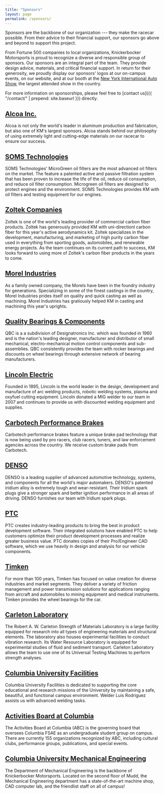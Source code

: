 ```yaml
---
title: "Sponsors"
layout: page
permalink: /sponsors/
---
```


Sponsors are the backbone of our organization --- they make the racecar possible. From their advice to their financial support, our sponsors go above and beyond to support this project.

From Fortune 500 companies to local organizations, Knickerbocker Motorsports is proud to recognize a diverse and responsible group of sponsors. Our sponsors are an integral part of the team. They provide design advice, materials, and critical financial support. In return for their generosity, we proudly display our sponsors' logos at our on-campus events, on our website, and at our booth at the [New York International Auto Show](http://www.autoshowny.com/), the largest attended show in the country. 

For more information on sponsorships, please feel free to [contact us]({{ "/contact/" | prepend: site.baseurl }}) directly.

## [Alcoa Inc.](http://www.alcoa.com/)

Alcoa is not only the world's leader in aluminum production and fabrication, but also one of KM's largest sponsors. Alcoa stands behind our philosophy of using extremely light and cutting-edge materials on our racecar to ensure our success.

## [SOMS Technologies](http://www.microgreenfilter.com/)

SOMS Technologies' MicroGreen oil filters are the most advanced oil filters on the market. The feature a patented active and passive filtration system that has been proven to increase the life of the oil, reduce oil consumption, and reduce oil filter consumption. Microgreen oil filters are designed to protect engines and the environment. SOMS Technologies provides KM with oil filters and testing equipment for our engines.

## [Zoltek Companies](http://www.zoltek.com/)

Zoltek is one of the world's leading provider of commercial carbon fiber products. Zoltek has generously provided KM with uni-directionl carbon fiber for this year's active aerodynamics kit. Zoltek specializes in the development, manufacturing, and marketing of high purity carbon fiber used in everything from sporting goods, automobiles, and renewable energy projects. As the team continues on its current path to success, KM looks forward to using more of Zoltek's carbon fiber products in the years to come.

## [Morel Industries](http://www.morelindustries.com/aluminum-metal-castings-foundry-company-seattle-washington)

As a family owned company, the Morels have been in the foundry industry for generations. Specializing in some of the finest castings in the country, Morel Industries prides itself on quality and quick casting as well as machining. Morel Industries has gratiously helped KM in casting and machining this year's uprights.

## [Quality Bearings & Components](http://www.qbcbearings.com/)

QBC is a a subdivision of Designatronics Inc. which was founded in 1960 and is the nation's leading designer, manufacturer and distributor of small mechanical, electro-mechanical motion control components and sub-assemblies. QBC consistently provides the team with rocker bearings and discounts on wheel bearings through extensive network of bearing manufacturers.

## [Lincoln Electric](http://www.lincolnelectric.com/)

Founded in 1895, Lincoln is the world leader in the design, development and manufacture of arc welding products, robotic welding systems, plasma and oxyfuel cutting equipment. Lincoln donated a MIG welder to our team in 2007 and continues to provide us with discounted welding equipment and supplies.

## [Carbotech Performance Brakes](http://www.ctbrakes.com/)

Carbotech performance brakes feature a unique brake pad technology that is now being used by pro racers, club racers, tuners, and law enforcement agencies across the country. We receive custom brake pads from Carbotech.

## [DENSO](http://densoiridium.com/)

DENSO is a leading supplier of advanced automotive technology, systems, and components for all the world's major automakers. DENSO's patented iridium alloy is extremely tough and wear-resistant. Their Iridium spark plugs give a stronger spark and better ignition performance in all areas of driving. DENSO furnishes our team with Iridium spark plugs.

## [PTC](http://www.ptc.com/)

PTC creates industry-leading products to bring the best in product development software. Their integrated solutions have enabled PTC to help customers optimize their product development processes and realize greater business value. PTC donates copies of their Pro/Engineer CAD software, which we use heavily in design and analysis for our vehicle components.

## [Timken](http://www.timken.com/)

For more than 100 years, Timken has focused on value creation for diverse industries and market segments. They deliver a variety of friction management and power transmission solutions for applications ranging from aircraft and automobiles to mining equipment and medical instruments. Timken provides the wheel bearings for the car.

## [Carleton Laboratory](http://carleton.columbia.edu)

The Robert A. W. Carleton Strength of Materials Laboratory is a large facility equipped for research into all types of engineering materials and structural elements. The laboratory also houses experimental facilities to conduct vibration research. Its Water Resource Laboratory is equipped for experimental studies of fluid and sediment transport. Carleton Laboratory allows the team to use one of its Universal Testing Machines to perform strength analyses.

## [Columbia University Facilities](http://facilities.columbia.edu/)

Columbia University Facilities is dedicated to supporting the core educational and research missions of the University by maintaining a safe, beautiful, and functional campus environment. Welder Luis Rodriguez assists us with advanced welding tasks.

## [Activities Board at Columbia](http://www.cuactivitiesboard.org/)

The Activities Board at Columbia (ABC) is the governing board that oversees Columbia FSAE as an undergraduate student group on campus. There are currently 155 organizations recognized by ABC, including cultural clubs, performance groups, publications, and special events.

## [Columbia University Mechanical Engineering](http://me.columbia.edu/)

The Department of Mechanical Engineering is the backbone of Knickerbocker Motorsports. Located on the second floor of Mudd, the Mechanical Engineering department has a state-of-the-art machine shop, CAD computer lab, and the friendlist staff on all of campus!
